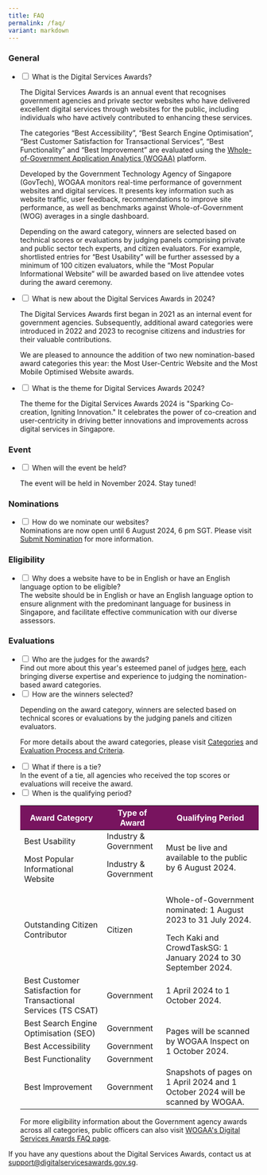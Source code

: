 ```yaml
---
title: FAQ
permalink: /faq/
variant: markdown
---
```

<style type="text/css">
table#award_cat th {
    background: #78145F;
    color: #fff;
    font-weight: 700;
}
.content ul > li:last-child, .content ol > li, .content ul > li {
    margin: 0;
}
    ul.jekyllcodex_accordion>li>label::before{
    line-height:2rem;
    }
</style>
<h3>General</h3>
<ul class="jekyllcodex_accordion">
  <li>
    <input type="checkbox" id="accordion1">
    <label for="accordion1">What is the Digital Services Awards?</label>
    <div>
      <p> The Digital Services Awards is an annual event that recognises government agencies and private sector websites who have delivered excellent digital services through websites for the public, including individuals who have actively contributed to enhancing these services.</p>
     <p>The categories “Best Accessibility”, “Best Search Engine Optimisation”, “Best Customer Satisfaction for Transactional Services”, “Best Functionality” and “Best Improvement” are evaluated using the <a target="_blank" aria-label="Link to WOGAA" href="https://wogaa.sg">Whole-of-Government Application Analytics (WOGAA)</a> platform. </p>
      <p>Developed by the Government Technology Agency of Singapore (GovTech), WOGAA monitors real-time performance of government websites and digital services. It presents key information such as website traffic, user feedback, recommendations to improve site performance, as well as benchmarks against Whole-of-Government (WOG) averages in a single dashboard.</p>
      <p>Depending on the award category, winners are selected based on technical scores or evaluations by judging panels comprising private and public sector tech experts, and citizen evaluators.&nbsp;For example, shortlisted entries for “Best Usability” will be further assessed by a minimum of 100 citizen evaluators, while the “Most Popular Informational Website” will be awarded based on live attendee votes during the award ceremony.</p>
    </div>
  </li>
  <li>
    <input type="checkbox" id="accordion2">
    <label for="accordion2">What is new about the Digital Services Awards in 2024?</label>
    <div>
      <p>The Digital Services Awards first began in 2021 as an internal event for government agencies. Subsequently, additional award categories were introduced in 2022 and 2023 to recognise citizens and industries for their valuable contributions.</p>
      <p>We are pleased to announce the addition of two new nomination-based award categories this year: the Most User-Centric Website and the Most Mobile Optimised Website awards.</p>
    </div>
  </li>
	<li>
    <input type="checkbox" id="accordion3">
    <label for="accordion3">What is the theme for Digital Services Awards 2024?</label>
    <div>
      <p>The theme for the Digital Services Awards 2024 is "Sparking Co-creation, Igniting Innovation." It celebrates the power of co-creation and user-centricity in driving better innovations and improvements across digital services in Singapore.</p>
    </div>
  </li>
</ul>
<h3>Event</h3>
<ul class="jekyllcodex_accordion">
  <li>
    <input type="checkbox" id="accordion4">
    <label for="accordion4">When will the event be held?</label>
    <div><p>The event will be held in November 2024. Stay tuned!</p>
    </div>
  </li>
</ul>
<h3>Nominations</h3>
<ul class="jekyllcodex_accordion">
  <li>
    <input type="checkbox" id="accordion5">
    <label for="accordion5">How do we nominate our websites?</label>
		<div>Nominations are now open until 6 August 2024, 6 pm SGT. Please visit <a target="_blank" aria-label="Link to Submit Nominations" href="/for-industry/">Submit Nomination</a> for more information.</div>
  </li>
</ul>
<h3>Eligibility</h3>
<ul class="jekyllcodex_accordion">
  <li>
    <input type="checkbox" id="accordion6">
    <label for="accordion6">Why does a website have to be in English or have an English language option to be eligible?</label>
    <div>The website should be in English or have an English language option to ensure alignment with the predominant language for business in Singapore, and facilitate effective communication with our diverse assessors.</div>
  </li>
</ul>
<h3>Evaluations</h3>
<ul class="jekyllcodex_accordion">
  <li>
    <input type="checkbox" id="accordion7">
    <label for="accordion7">Who are the judges for the awards?</label>
      <div> Find out more about this year's esteemed panel of judges <a target="_blank" aria-label="Link to 2024 Judges page" href="/2024-judges/">here</a>, each bringing diverse expertise and experience to judging the nomination-based award categories.</div>
  </li>
  <li>
    <input type="checkbox" id="accordion8">
    <label for="accordion8">How are the winners selected?</label>
    <div>
      <p> Depending on the award category, winners are selected based on technical scores or evaluations by the judging panels and citizen evaluators. </p>
      <p> For more details about the award categories, please visit <a target="_blank" aria-label="Link to Award Categories section" href="/overview/">Categories</a> and <a target="_blank" aria-label="Link to Evaluation Process and Criteria" href="/evaluation-process/">Evaluation Process and Criteria</a>.
  </p></div></li>
  <li>
    <input type="checkbox" id="accordion9">
    <label for="accordion9">What if there is a tie?</label>
    <div> In the event of a tie, all agencies who received the top scores or evaluations will receive the award. </div>
  </li>
  <li>
    <input type="checkbox" id="accordion10">
    <label for="accordion10">When is the qualifying period?</label>
    <div>
      <table id="award_cat">
        <thead>
          <tr>
            <th>Award Category</th>
            <th>Type of Award</th>
            <th>Qualifying Period</th>
          </tr>
        </thead>
        <tbody>
          <tr>
            <td>Best Usability</td>
            <td>Industry &amp; Government</td>
            <td rowspan="2">Must be live and available to the public by 6 August 2024.</td>
          </tr>
          <tr>
            <td>Most Popular Informational Website</td>
            <td>Industry &amp; Government</td>
          </tr>
          <tr>
            <td>Outstanding Citizen Contributor</td>
            <td>Citizen</td>
            <td><p>Whole-of-Government nominated: 1 August 2023 to 31 July 2024.</p>
			Tech Kaki and CrowdTaskSG: 1 January 2024 to 30 September 2024.</td>
          </tr>
          <tr>
            <td>Best Customer Satisfaction for Transactional Services (TS CSAT)</td>
            <td>Government</td>
            <td>1 April 2024 to 1 October 2024.</td>
          </tr>
          <tr>
            <td>Best Search Engine Optimisation (SEO)</td>
            <td>Government</td>
            <td rowspan="3">Pages will be scanned by WOGAA Inspect on 1 October 2024.</td>
          </tr>
          <tr>
            <td>Best Accessibility</td>
            <td>Government</td>
          </tr>
          <tr>
            <td>Best Functionality</td>
            <td>Government</td>
          </tr>
          <tr>
            <td>Best Improvement</td>
            <td>Government</td>
            <td>Snapshots of pages on 1 April 2024 and 1 October 2024 will be scanned by WOGAA.</td>
          </tr>
        </tbody>
      </table>
      <p>For more eligibility information about the Government agency awards across all categories, public officers can also visit <a target="_blank" aria-label="Link to WOGAA FAQ page" href="https://wogaa.sg/faq">WOGAA's Digital Services Awards FAQ page</a>.</p>
    </div>
  </li>
</ul>
<p>If you have any questions about the Digital Services Awards, contact us at <a href="mailto:support@digitalservicesawards.gov.sg">support@digitalservicesawards.gov.sg</a>.</p>